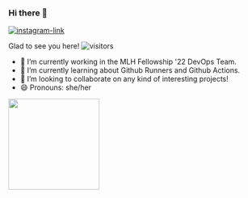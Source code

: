### Hi there 👋

<p align="left">
  <a href="https://www.linkedin.com/in/celina-c-1178591b4/"><img alt="instagram-link" src="https://img.shields.io/badge/LinkedIn-0077B5?style=for-the-badge&logo=linkedin&logoColor=white"></a>
</p>


Glad to see you here! ![visitors](https://visitor-badge.glitch.me/badge?page_id=${cellinacywinska}.${521023657})

- 🔭 I’m currently working in the  MLH Fellowship '22 DevOps Team.
- 🌱 I’m currently learning about Github Runners and Github Actions.
- 👯 I’m looking to collaborate on any kind of interesting projects!
- 😄 Pronouns: she/her

<img height="180em" src="https://github-readme-stats.vercel.app/api?username=cellinacywinska&show_icons=true&hide_border=true&&count_private=true&include_all_commits=true" />
